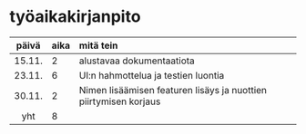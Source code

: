 # työaikakirjanpito

| päivä | aika | mitä tein  |
| :----:|:-----| :-----|
| 15.11. | 2    | alustavaa dokumentaatiota |
| 23.11. | 6    | UI:n hahmottelua ja testien luontia |
| 30.11. | 2    | Nimen lisäämisen featuren lisäys ja nuottien piirtymisen korjaus |
| yht    | 8     | |
